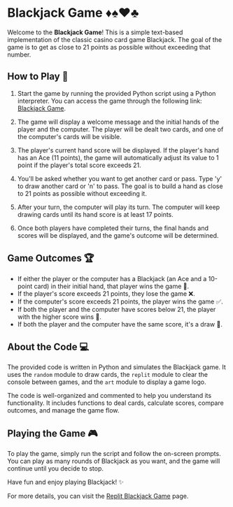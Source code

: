 # Blackjack Game ♦️♠️♥️♣️

Welcome to the **Blackjack Game**! This is a simple text-based implementation of the classic casino card game Blackjack. The goal of the game is to get as close to 21 points as possible without exceeding that number.

## How to Play 🎲

1. Start the game by running the provided Python script using a Python interpreter. You can access the game through the following link: [Blackjack Game](https://replit.com/@mevinabraham/blackjack-final#main.py).

2. The game will display a welcome message and the initial hands of the player and the computer. The player will be dealt two cards, and one of the computer's cards will be visible.

3. The player's current hand score will be displayed. If the player's hand has an Ace (11 points), the game will automatically adjust its value to 1 point if the player's total score exceeds 21.

4. You'll be asked whether you want to get another card or pass. Type 'y' to draw another card or 'n' to pass. The goal is to build a hand as close to 21 points as possible without exceeding it.

5. After your turn, the computer will play its turn. The computer will keep drawing cards until its hand score is at least 17 points.

6. Once both players have completed their turns, the final hands and scores will be displayed, and the game's outcome will be determined.

## Game Outcomes 🏆

- If either the player or the computer has a Blackjack (an Ace and a 10-point card) in their initial hand, that player wins the game 👑.
- If the player's score exceeds 21 points, they lose the game ❌.
- If the computer's score exceeds 21 points, the player wins the game ✅.
- If both the player and the computer have scores below 21, the player with the higher score wins 🙌.
- If both the player and the computer have the same score, it's a draw 📍.

## About the Code 💻

The provided code is written in Python and simulates the Blackjack game. It uses the `random` module to draw cards, the `replit` module to clear the console between games, and the `art` module to display a game logo.

The code is well-organized and commented to help you understand its functionality. It includes functions to deal cards, calculate scores, compare outcomes, and manage the game flow.

## Playing the Game 🎮

To play the game, simply run the script and follow the on-screen prompts. You can play as many rounds of Blackjack as you want, and the game will continue until you decide to stop.

Have fun and enjoy playing Blackjack! ✨

For more details, you can visit the [Replit Blackjack Game](https://replit.com/@mevinabraham/blackjack-final#main.py) page.
